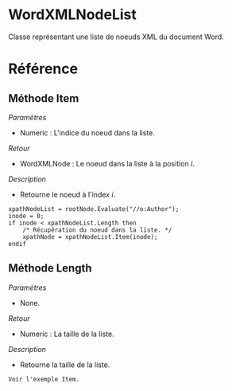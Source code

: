 # WordXMLNodeList
 Classe représentant une liste de noeuds XML du document Word.

# Référence
## Méthode Item
*Paramètres*
* Numeric : L'indice du noeud dans la liste.

*Retour*
* WordXMLNode : Le noeud dans la liste à la position *i*.

*Description*
*  Retourne le noeud à l'index *i*.
```
xpathNodeList = rootNode.Evaluate("//o:Author");
inode = 0;
if inode < xpathNodeList.Length then
    /* Récupération du noeud dans la liste. */
    xpathNode = xpathNodeList.Item(inode);
endif
```

## Méthode Length
*Paramètres*
* None.

*Retour*
* Numeric : La taille de la liste.

*Description*
*  Retourne la taille de la liste.
```
Voir l'exemple Item.
```
